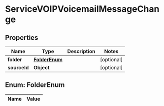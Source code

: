 

# ServiceVOIPVoicemailMessageChange

## Properties

Name | Type | Description | Notes
------------ | ------------- | ------------- | -------------
**folder** | [**FolderEnum**](#FolderEnum) |  |  [optional]
**sourceId** | **Object** |  |  [optional]


## Enum: FolderEnum

Name | Value
---- | -----




